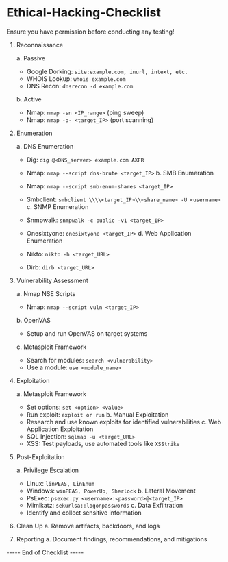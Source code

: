 # Ethical-Hacking-Checklist

Ensure you have permission before conducting any testing!

1. Reconnaissance

   a. Passive
      - Google Dorking: `site:example.com, inurl, intext, etc.`
      - WHOIS Lookup: `whois example.com`
      - DNS Recon: `dnsrecon -d example.com`

   b. Active
      - Nmap: `nmap -sn <IP_range>` (ping sweep)
      - Nmap: `nmap -p- <target_IP>` (port scanning)

2. Enumeration

   a. DNS Enumeration
 
      - Dig: `dig @<DNS_server> example.com AXFR`
      - Nmap: `nmap --script dns-brute <target_IP>`
   b. SMB Enumeration
   
      - Nmap: `nmap --script smb-enum-shares <target_IP>`
      - Smbclient: `smbclient \\\\<target_IP>\\<share_name> -U <username>`
   c. SNMP Enumeration
   
      - Snmpwalk: `snmpwalk -c public -v1 <target_IP>`
      - Onesixtyone: `onesixtyone <target_IP>`
   d. Web Application Enumeration
   
      - Nikto: `nikto -h <target_URL>`
      - Dirb: `dirb <target_URL>`

3. Vulnerability Assessment

   a. Nmap NSE Scripts
   
      - Nmap: `nmap --script vuln <target_IP>`
      
   b. OpenVAS
   
      - Setup and run OpenVAS on target systems
      
   c. Metasploit Framework
   
      - Search for modules: `search <vulnerability>`
      - Use a module: `use <module_name>`

4. Exploitation

   a. Metasploit Framework
      - Set options: `set <option> <value>`
      - Run exploit: `exploit or run`
   b. Manual Exploitation
      - Research and use known exploits for identified vulnerabilities
   c. Web Application Exploitation
      - SQL Injection: `sqlmap -u <target_URL>`
      - XSS: Test payloads, use automated tools like `XSStrike`

5. Post-Exploitation

   a. Privilege Escalation
      - Linux: `linPEAS, LinEnum`
      - Windows: `winPEAS, PowerUp, Sherlock`
   b. Lateral Movement
      - PsExec: `psexec.py <username>:<password>@<target_IP>`
      - Mimikatz: `sekurlsa::logonpasswords`
   c. Data Exfiltration
      - Identify and collect sensitive information

6. Clean Up
   a. Remove artifacts, backdoors, and logs

7. Reporting
   a. Document findings, recommendations, and mitigations

----- End of Checklist -----
